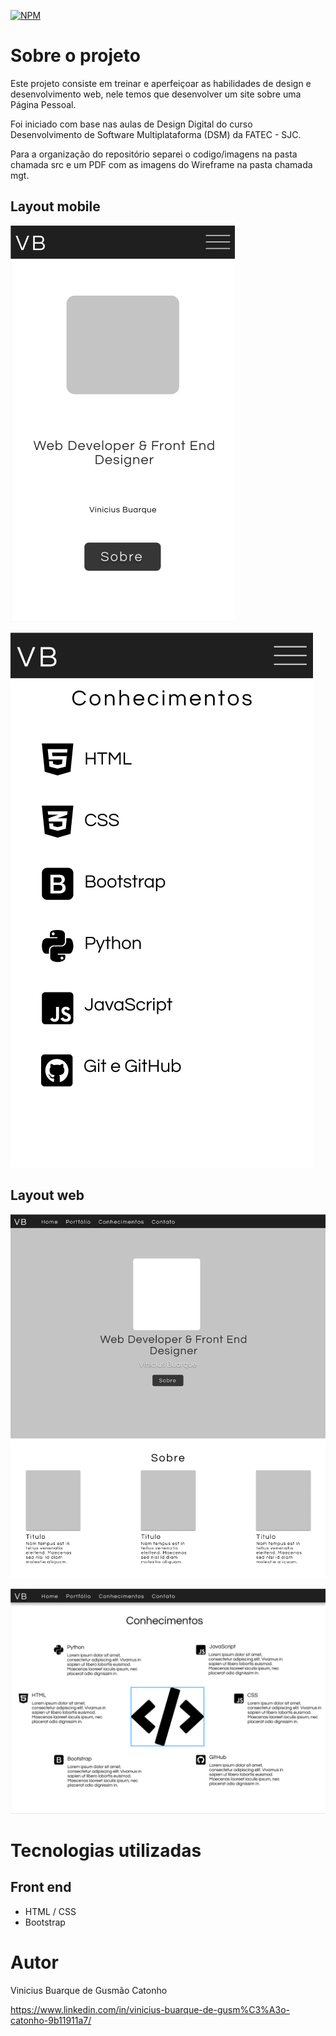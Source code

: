 [![NPM](https://img.shields.io/npm/l/react)](https://github.com/Viniciusbuarque/Trabalho_DD/blob/main/LICENSE) 

# Sobre o projeto



Este projeto consiste em treinar e aperfeiçoar as habilidades de design e desenvolvimento web, nele temos que desenvolver um site sobre uma Página Pessoal.

Foi iniciado com base nas aulas de Design Digital do curso Desenvolvimento de Software Multiplataforma (DSM) da FATEC - SJC.

Para a organização do repositório separei o codigo/imagens na pasta chamada src e um PDF com as imagens do Wireframe na pasta chamada mgt.


## Layout mobile
![Mobile 1](https://github.com/Viniciusbuarque/Trabalho_DD/blob/main/mgt/Mobile/Home.png) 

![Mobile 2](https://github.com/Viniciusbuarque/Trabalho_DD/blob/main/mgt/Mobile/Conhecimentos.png)

## Layout web
![Web 1](https://github.com/Viniciusbuarque/Trabalho_DD/blob/main/mgt/DesktopWeb/HomeSobre.png)

![Web 2](https://github.com/Viniciusbuarque/Trabalho_DD/blob/main/mgt/DesktopWeb/Conhecimentos.png)

# Tecnologias utilizadas
## Front end
- HTML / CSS 
- Bootstrap

# Autor

Vinicius Buarque de Gusmão Catonho

https://www.linkedin.com/in/vinicius-buarque-de-gusm%C3%A3o-catonho-9b11911a7/


